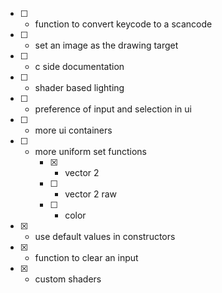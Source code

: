 * [ ] - function to convert keycode to a scancode
* [ ] - set an image as the drawing target
* [ ] - c side documentation
* [ ] - shader based lighting
* [ ] - preference of input and selection in ui
* [ ] - more ui containers
* [ ] - more uniform set functions
	* [x] - vector 2
	* [ ] - vector 2 raw
	* [ ] - color
* [x] - use default values in constructors
* [x] - function to clear an input
* [x] - custom shaders
